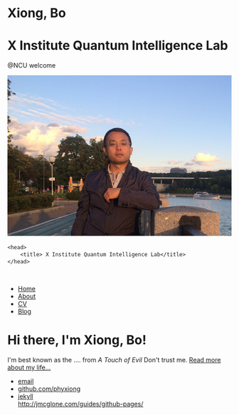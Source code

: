 # Xiong, Bo

# X Institute Quantum Intelligence Lab

@NCU
welcome

![My_Pic2](index.assets/My_Pic2.png)

<html>

	<head>
		<title> X Institute Quantum Intelligence Lab</title>
	</head>
​	<body>
		<nav>
    		<ul>
        		<li><a href="https://github.com/phyxiong">Home</a></li>
	        	<li><a href="/about">About</a></li>
        		<li><a href="/cv">CV</a></li>
        		<li><a href="/blog">Blog</a></li>
    		</ul>
		</nav>
		<div class="container">
    		<div class="blurb">
        		<h1>Hi there, I'm Xiong, Bo!</h1>
				<p>I'm best known as the .... from <em>A Touch of Evil</em> Don't trust me. <a href="/about">Read more about my life...</a></p>
    		</div><!-- /.blurb -->
		</div><!-- /.container -->
		<footer>
    		<ul>
        		<li><a href="mailto:stevenxiongbo@gmail.com">email</a></li>
        		<li><a href="https://github.com/phyxiong">github.com/phyxiong</a></li>
                <li><a href="https://www.jianshu.com/p/9f71e260925d">jekyll</a></li>
                http://jmcglone.com/guides/github-pages/
			</ul>
		</footer>


​	</body>
</html>

